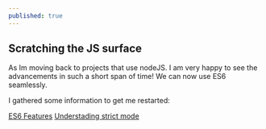 ```yaml
---
published: true
---
```

## Scratching the JS surface

As Im moving back to projects that use nodeJS.
I am very happy to see the advancements in such a short span of time! We can now use ES6 seamlessly.

I gathered some information to get me restarted:

[ES6 Features](http://es6-features.org)
[Understading strict mode](http://azimi.me/2016/02/11/understanding-strict-mode.html)
